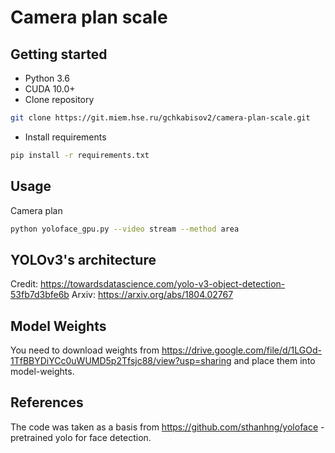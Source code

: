 # Camera plan scale


## Getting started

- Python 3.6
- CUDA 10.0+
- Clone repository
```bash
git clone https://git.miem.hse.ru/gchkabisov2/camera-plan-scale.git
```
- Install requirements
```bash
pip install -r requirements.txt
```
## Usage

Camera plan
```bash
python yoloface_gpu.py --video stream --method area
```

## YOLOv3's architecture

Credit: https://towardsdatascience.com/yolo-v3-object-detection-53fb7d3bfe6b
Arxiv: https://arxiv.org/abs/1804.02767

## Model Weights
You need to download weights from https://drive.google.com/file/d/1LGOd-1TfBBYDiYCc0uWUMD5p2Tfsjc88/view?usp=sharing and place them into model-weights.

## References
The code was taken as a basis from https://github.com/sthanhng/yoloface - pretrained yolo for face detection.
